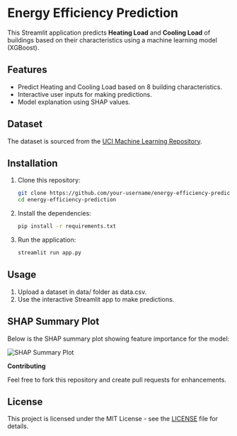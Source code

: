 # Energy Efficiency Prediction

This Streamlit application predicts **Heating Load** and **Cooling Load** of buildings based on their characteristics using a machine learning model (XGBoost).

## Features
- Predict Heating and Cooling Load based on 8 building characteristics.
- Interactive user inputs for making predictions.
- Model explanation using SHAP values.

## Dataset
The dataset is sourced from the [UCI Machine Learning Repository](https://archive.ics.uci.edu/ml/datasets/Energy+efficiency).

## Installation
1. Clone this repository:
   ```bash
   git clone https://github.com/your-username/energy-efficiency-prediction.git
   cd energy-efficiency-prediction
2. Install the dependencies:
    ```bash
    pip install -r requirements.txt 
    ```
3. Run the application:
    ```bash
    streamlit run app.py
    ```
## Usage
1. Upload a dataset in data/ folder as data.csv.
2. Use the interactive Streamlit app to make predictions.
## SHAP Summary Plot
Below is the SHAP summary plot showing feature importance for the model:

![SHAP Summary Plot](images/shap_summary.png)



**Contributing**

Feel free to fork this repository and create pull requests for enhancements.

## License

This project is licensed under the MIT License - see the [LICENSE](LICENSE) file for details.


